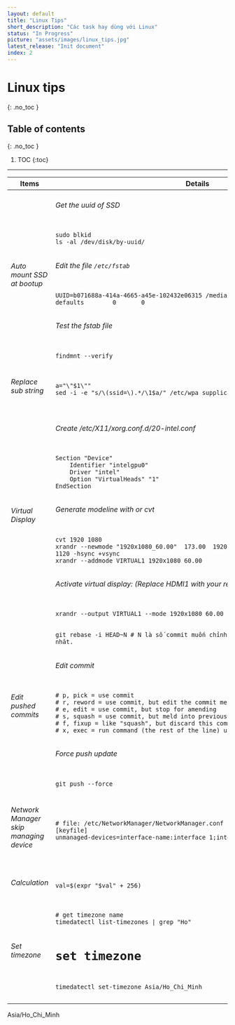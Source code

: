 ```yaml
---
layout: default
title: "Linux Tips"
short_description: "Các task hay dùng với Linux"
status: "In Progress"
picture: "assets/images/linux_tips.jpg"
latest_release: "Init document"
index: 2
---
```


# Linux tips
{: .no_toc }

## Table of contents
{: .no_toc }

1. TOC
{:toc}

-----------------------------------
<table>
  <thead>
    <tr>
      <th>Items</th>
      <th>Details</th>
    </tr>
  </thead>

<tbody>
    <!-- Row 1 -->
    <tr>
        <td >
        <h6>Auto mount SSD at bootup</h6>
        </td>
        <td>
          <h6>Get the uuid of SSD</h6>
            <div style="width:650px;overflow:auto">
<pre><code>sudo blkid
ls -al /dev/disk/by-uuid/</code></pre>
            </div>
          <h6>Edit the file <code>/etc/fstab</code> </h6>
            <div style="width:650px;overflow:auto">
<pre><code>UUID=b071688a-414a-4665-a45e-102432e06315 /media/thanh/ssd      ext4    defaults        0       0</code></pre>
            </div>
          <h6>Test the fstab file</h6>
            <div style="width:650px;overflow:auto">
<pre><code>findmnt --verify</code></pre>
            </div>
        </td>
    </tr>
    <!-- Row 2 -->
    <tr>
        <td >
        <h6>Replace sub string</h6>
        </td>
        <td>
            <div style="width:650px;overflow:auto">
<pre><code>a="\"$1\""
sed -i -e "s/\(ssid=\).*/\1$a/" /etc/wpa_supplicant/wpa_supplicant.conf</code></pre>
            </div>
        </td>
    </tr>
    <!-- Row 3 -->
     <tr>
        <td >
        <h6>Virtual Display</h6>
        </td>
        <td>
          <h6>Create /etc/X11/xorg.conf.d/20-intel.conf</h6>
            <div style="width:650px;overflow:auto">
<pre><code>Section "Device"
    Identifier "intelgpu0"
    Driver "intel"
    Option "VirtualHeads" "1"
EndSection</code></pre>
            </div>
          <h6>Generate modeline with or cvt </code> </h6>
            <div style="width:650px;overflow:auto">
<pre><code>cvt 1920 1080
xrandr --newmode "1920x1080_60.00"  173.00  1920 2048 2248 2576  1080 1083 1088 1120 -hsync +vsync
xrandr --addmode VIRTUAL1 1920x1080_60.00</code></pre>
            </div>
          <h6>Activate virtual display: (Replace HDMI1 with your real display)</h6>
            <div style="width:650px;overflow:auto">
<pre><code>xrandr --output VIRTUAL1 --mode 1920x1080_60.00 --right-of HDMI1</code></pre>
            </div>
        </td>
    </tr>
    <!-- Row 4 -->
     <tr>
        <td >
        <h6>Edit pushed commits</h6>
        </td>
        <td>
            <div style="width:650px;overflow:auto">
<pre><code>git rebase -i HEAD~N # N là số commit muốn chỉnh sữa tính từ commit gần đây nhât. </code></pre>
            </div>
          <h6>Edit commit</h6>
            <div style="width:650px;overflow:auto">
<pre><code># p, pick = use commit
# r, reword = use commit, but edit the commit message
# e, edit = use commit, but stop for amending
# s, squash = use commit, but meld into previous commit
# f, fixup = like "squash", but discard this commit's log message
# x, exec = run command (the rest of the line) using shell
</code></pre>
            </div>
            <h6>Force push update</h6>
            <div style="width:650px;overflow:auto">
<pre><code>git push --force</code></pre>
            </div>
        </td>
    </tr>
    <!-- Row 5 -->
    <tr>
        <td >
        <h6>Network Manager skip managing device</h6>
        </td>
        <td>
            <div style="width:650px;overflow:auto">
<pre><code># file: /etc/NetworkManager/NetworkManager.conf
[keyfile]
unmanaged-devices=interface-name:interface_1;interface-name:interface_2;...</code></pre>
     <!-- Row 6 -->
    <tr>
        <td >
        <h6>Calculation</h6>
        </td>
        <td>
            <div style="width:650px;overflow:auto">
<pre><code>val=$(expr "$val" + 256)
</code></pre>
            </div>
        </td>
    </tr>
    <!-- Row 7 -->
    <tr>
        <td >
        <h6>Set timezone</h6>
        </td>
        <td>
            <div style="width:650px;overflow:auto">
<pre><code># get timezone name
timedatectl list-timezones | grep "Ho"

# set timezone
timedatectl set-timezone Asia/Ho_Chi_Minh
</code></pre>
            </div>
        </td>
    </tr>
  </tbody>
</table>

Asia/Ho_Chi_Minh
